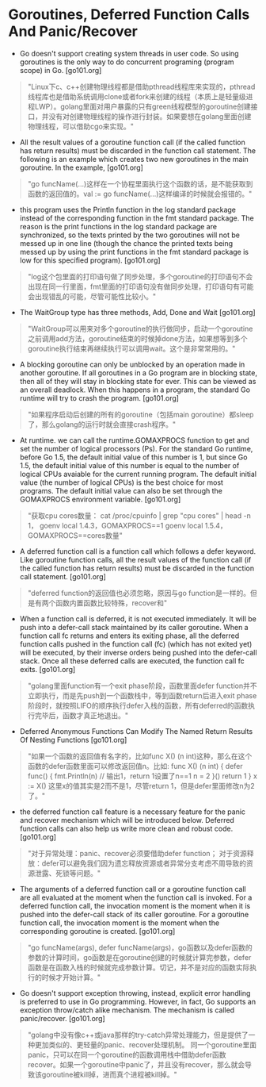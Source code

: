 # Goroutines, Deferred Function Calls And Panic/Recover

- Go doesn't support creating system threads in user code. So using goroutines is the only way to do concurrent programing (program scope) in Go.  [go101.org]

> "Linux下c、c++创建物理线程都是借助pthread线程库来实现的，pthread线程库也是借助系统调用clone或者fork来创建的线程（本质上是轻量级进程LWP）。golang里面对用户暴露的只有green线程模型的goroutine创建接口，并没有对创建物理线程的操作进行封装。如果要想在golang里面创建物理线程，可以借助cgo来实现。"

- All the result values of a goroutine function call (if the called function has return results) must be discarded in the function call statement. The following is an example which creates two new goroutines in the main goroutine. In the example,  [go101.org]

> "go funcName(...)这样在一个协程里面执行这个函数的话，是不能获取到函数的返回值的。val := go funcName(...)这样编译的时候就会报错的。"

- this program uses the Println function in the log standard package instead of the corresponding function in the fmt standard package. The reason is the print functions in the log standard package are synchronized, so the texts printed by the two goroutines will not be messed up in one line (though the chance the printed texts being messed up by using the print functions in the fmt standard package is low for this specified program).  [go101.org]

> "log这个包里面的打印语句做了同步处理，多个goroutine的打印语句不会出现在同一行里面，fmt里面的打印语句没有做同步处理，打印语句有可能会出现错乱的可能，尽管可能性比较小。"

- The WaitGroup type has three methods, Add, Done and Wait  [go101.org]

> "WaitGroup可以用来对多个goroutine的执行做同步，启动一个goroutine之前调用add方法，goroutine结束的时候掉done方法，如果想等到多个goroutine执行结束再继续执行可以调用wait。这个是非常常用的。"

- A blocking goroutine can only be unblocked by an operation made in another goroutine. If all goroutines in a Go program are in blocking state, then all of they will stay in blocking state for ever. This can be viewed as an overall deadlock. When this happens in a program, the standard Go runtime will try to crash the program.  [go101.org]

> "如果程序启动后创建的所有的goroutine（包括main goroutine）都sleep了，那么golang的运行时就会直接crash程序。"

- At runtime. we can call the runtime.GOMAXPROCS function to get and set the number of logical processors (Ps). For the standard Go runtime, before Go 1.5, the default initial value of this number is 1, but since Go 1.5, the default initial value of this number is equal to the number of logical CPUs avaiable for the current running program. The default initial value (the number of logical CPUs) is the best choice for most programs. The default initial value can also be set through the GOMAXPROCS environment variable.  [go101.org]

> "获取cpu cores数量： 
> cat /proc/cpuinfo | grep "cpu cores" | head -n 1， 
> goenv local 1.4.3，GOMAXPROCS==1 
> goenv local 1.5.4，GOMAXPROCS==cores数量"

- A deferred function call is a function call which follows a defer keyword. Like goroutine function calls, all the result values of the function call (if the called function has return results) must be discarded in the function call statement.  [go101.org]

> "deferred function的返回值也必须忽略，原因与go function是一样的。但是有两个函数内置函数比较特殊，recover和"

- When a function call is deferred, it is not executed immediately. It will be push into a defer-call stack maintained by its caller goroutine. When a function call fc returns and enters its exiting phase, all the deferred function calls pushed in the function call (fc) (which has not exited yet) will be executed, by their inverse orders being pushed into the defer-call stack. Once all these deferred calls are executed, the function call fc exits.  [go101.org]

> "golang里面function有一个exit phase阶段，函数里面defer function并不立即执行，而是先push到一个函数栈中，等到函数return后进入exit phase阶段时，就按照LIFO的顺序执行defer入栈的函数，所有deferred的函数执行完毕后，函数才真正地退出。"

- Deferred Anonymous Functions Can Modify The Named Return Results Of Nesting Functions  [go101.org]

> "如果一个函数的返回值有名字的，比如func X() (n int)这种，那么在这个函数的defer函数里面可以修改返回值n。比如: func X() (n int) {    defer func() {     fmt.Println(n)    // 输出1，return 1设置了n==1     n = 2   }()   return 1 } x := X() 这里x的值其实是2而不是1，尽管return 1，但是defer里面修改n为2了。"

- the deferred function call feature is a necessary feature for the panic and recover mechanism which will be introduced below.  Deferred function calls can also help us write more clean and robust code.  [go101.org]

> "对于异常处理：panic、recover必须要借助defer function； 对于资源释放：defer可以避免我们因为遗忘释放资源或者异常分支考虑不周导致的资源泄露、死锁等问题。"

- The arguments of a deferred function call or a goroutine function call are all evaluated at the moment when the function call is invoked. For a deferred function call, the invocation moment is the moment when it is pushed into the defer-call stack of its caller goroutine. For a goroutine function call, the invocation moment is the moment when the corresponding goroutine is created.   [go101.org]

> "go funcName(args), defer funcName(args)，go函数以及defer函数的参数的计算时间，go函数是在goroutine创建的时候就计算完参数，defer函数是在函数入栈的时候就完成参数计算。切记，并不是对应的函数实际执行的时候才开始计算。"

- Go doesn't support exception throwing, instead, explicit error handling is preferred to use in Go programming. However, in fact, Go supports an exception throw/catch alike mechanism. The mechanism is called panic/recover.  [go101.org]

> "golang中没有像c++或java那样的try-catch异常处理能力，但是提供了一种更加类似的、更轻量的panic、recover处理机制。 同一个goroutine里面panic，只可以在同一个goroutine的函数调用栈中借助defer函数recover。如果一个goroutine中panic了，并且没有recover，那么就会导致该goroutine被kill掉，进而真个进程被kill掉。"

